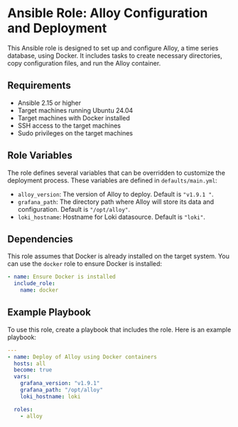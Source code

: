 # Ansible Role: Alloy Configuration and Deployment

This Ansible role is designed to set up and configure Alloy, a time series database, using Docker. It includes tasks to create necessary directories, copy configuration files, and run the Alloy container.

## Requirements

- Ansible 2.15 or higher
- Target machines running Ubuntu 24.04
- Target machines with Docker installed
- SSH access to the target machines
- Sudo privileges on the target machines

## Role Variables

The role defines several variables that can be overridden to customize the deployment process. These variables are defined in `defaults/main.yml`:

- `alloy_version`: The version of Alloy to deploy. Default is `"v1.9.1 "`.
- `grafana_path`: The directory path where Alloy will store its data and configuration. Default is `"/opt/alloy"`.
- `loki_hostname`: Hostname for Loki datasource. Default is `"loki"`.

## Dependencies

This role assumes that Docker is already installed on the target system. You can use the `docker` role to ensure Docker is installed:

```yaml
- name: Ensure Docker is installed
  include_role:
    name: docker
```

## Example Playbook

To use this role, create a playbook that includes the role. Here is an example playbook:

```yaml
---
- name: Deploy of Alloy using Docker containers
  hosts: all
  become: true
  vars:
    grafana_version: "v1.9.1"
    grafana_path: "/opt/alloy"
    loki_hostname: loki

  roles:
    - alloy

```
